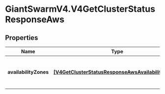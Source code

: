# GiantSwarmV4.V4GetClusterStatusResponseAws

## Properties
Name | Type | Description | Notes
------------ | ------------- | ------------- | -------------
**availabilityZones** | [**[V4GetClusterStatusResponseAwsAvailabilityZones]**](V4GetClusterStatusResponseAwsAvailabilityZones.md) | Array of availability zones used for this cluster. | [optional] 


